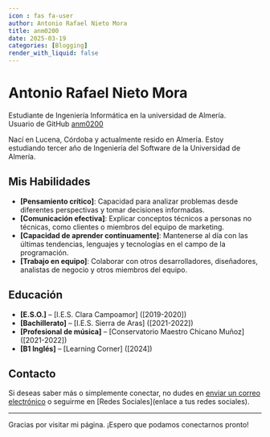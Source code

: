 ```yaml
---
icon : fas fa-user
author: Antonio Rafael Nieto Mora
title: anm0200
date: 2025-03-19
categories: [Blogging]
render_with_liquid: false
---
```


# Antonio Rafael Nieto Mora

Estudiante de Ingeniería Informática en la universidad de Almería. <br>
Usuario de GitHub [anm0200](https://github.com/anm0200)

Nací en Lucena, Córdoba y actualmente resido en Almería. Estoy estudiando tercer año de Ingeniería del Software de la Universidad de Almería. 

## Mis Habilidades

- **[Pensamiento crítico]**: Capacidad para analizar problemas desde diferentes perspectivas y tomar decisiones informadas.
- **[Comunicación efectiva]**: Explicar conceptos técnicos a personas no técnicas, como clientes o miembros del equipo de marketing.
- **[Capacidad de aprender continuamente]**: Mantenerse al día con las últimas tendencias, lenguajes y tecnologías en el campo de la programación.
- **[Trabajo en equipo]**: Colaborar con otros desarrolladores, diseñadores, analistas de negocio y otros miembros del equipo.

## Educación

- **[E.S.O.]** – [I.E.S. Clara Campoamor] ([2019-2020])
- **[Bachillerato]** – [I.E.S. Sierra de Aras] ([2021-2022])
- **[Profesional de música]** – [Conservatorio Maestro Chicano Muñoz] ([2021-2022])
- **[B1 Inglés]** – [Learning Corner] ([2024])

## Contacto

Si deseas saber más o simplemente conectar, no dudes en [enviar un correo electrónico](mailto:tuemail@example.com) o seguirme en [Redes Sociales](enlace a tus redes sociales).

---

Gracias por visitar mi página. ¡Espero que podamos conectarnos pronto!


